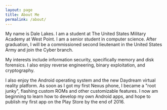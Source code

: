 ```yaml
---
layout: page
title: About Me
permalink: /about/
---
```


My name is Dale Lakes. I am a student at The United States Military Academy at West Point. I am a senior student in computer science.
After graduation, I will be a commissioned second lieutenant in the United States Army and join the Cyber branch.

My interests include information security, specifically memory and disk forensics. I also enjoy reverse engineering, binary exploitation, and cryptography.

I also enjoy the Android operating system and the new Daydream virtual reality platform. As soon as I got my first Nexus phone, I became a "root junky", flashing custom ROMs and other customizable features. I now am beginning to learn how to develop my own Android apps, and hope to publish my first app on the Play Store by the end of 2016.